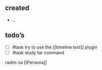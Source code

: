 ## created
-  ..
## todo’s
- [ ] #task try to use the [[timeline test]] plugin
- [ ] #task study tar command

radim na [[Persona]]
